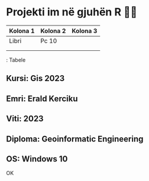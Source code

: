 
# Projekti im në gjuhën R 🧑‍💻

| Kolona 1 | Kolona 2 | Kolona 3 |
|----------|----------|----------|
|Libri     | Pc 10    |          |
|          |          |          |
|          |          |          |
: Tabele

## **Kursi**: Gis 2023 

## **Emri**: Erald Kerciku

## **Viti**: 2023

## **Diploma**: Geoinformatic Engineering

## **OS**: Windows 10

OK